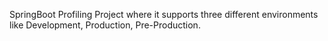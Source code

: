 SpringBoot Profiling Project where it supports three different environments like Development, Production, Pre-Production.
